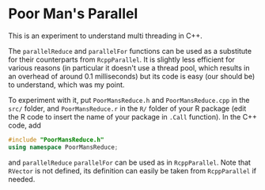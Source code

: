 # Poor Man's Parallel 

This is an experiment to understand multi threading in C++.

The `parallelReduce` and `parallelFor` functions can be used as a substitute for their counterparts from `RcppParallel`.
It is slightly less efficient for various reasons (in particular it doesn't use a thread pool, which results in an overhead of around 0.1 milliseconds) but its code is easy (our should be) to understand, which was my point.

To experiment with it, put `PoorMansReduce.h` and `PoorMansReduce.cpp` in the `src/` folder, and `PoorMansReduce.r` in the `R/` folder of your R package (edit the R code to insert the name of your package in `.Call` function). In the C++ code, add
```C++
#include "PoorMansReduce.h"
using namespace PoorMansReduce; 
```
and `parallelReduce` `parallelFor` can be used as in `RcppParallel`. Note that `RVector` is not defined, its definition can easily be taken from `RcppParallel` if needed.
